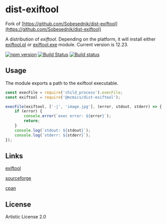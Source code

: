 # dist-exiftool
Fork of [https://github.com/Sobesednik/dist-exiftool](https://github.com/Sobesednik/dist-exiftool)

A distribution of _exiftool_. Depending on the platform, it will install
either [exiftool.pl](https://www.npmjs.com/package/@mcmics/exiftool.pl) or
[exiftool.exe](https://www.npmjs.com/package/@mcmics/exiftool.exe) module.
Current version is 12.23.

[![npm version](https://badge.fury.io/js/%40mcmics%2Fdist-exiftool.svg)](https://badge.fury.io/js/%40mcmics%2Fdist-exiftool)
[![Build Status](https://api.travis-ci.com/MCMicS/dist-exiftool.svg?branch=master)](https://travis-ci.com/github/MCMicS/dist-exiftool)
[![Build status](https://ci.appveyor.com/api/projects/status/aey678ctf4uj8rec/branch/master?svg=true)](https://ci.appveyor.com/project/MCMicS/dist-exiftool/branch/master)

## Usage
The module exports a path to the exiftool executable.

```js
const execFile = require('child_process').execFile;
const exiftool = require('@mcmics/dist-exiftool');

execFile(exiftool, ['-j', 'image.jpg'], (error, stdout, stderr) => {
	if (error) {
		console.error(`exec error: ${error}`);
		return;
	}
	console.log(`stdout: ${stdout}`);
	console.log(`stderr: ${stderr}`);
});
```

## Links
[exiftool](http://www.sno.phy.queensu.ca/~phil/exiftool/)

[sourceforge](https://sourceforge.net/projects/exiftool/)

[cpan](http://search.cpan.org/~exiftool/)

## License
Artistic License 2.0
